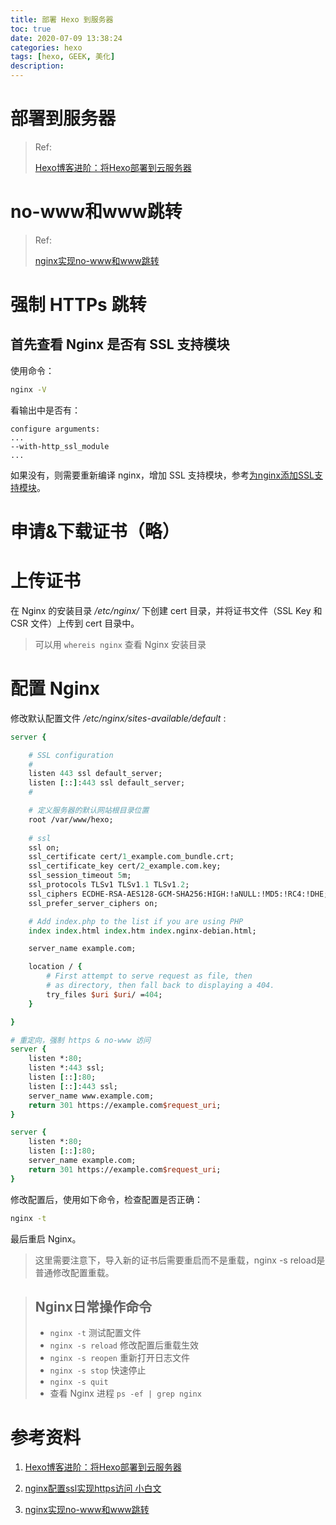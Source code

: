 ```yaml
---
title: 部署 Hexo 到服务器
toc: true
date: 2020-07-09 13:38:24
categories: hexo
tags: [hexo, GEEK, 美化]
description:
---
```


# 部署到服务器

> Ref:
>
> [Hexo博客进阶：将Hexo部署到云服务器](https://qianfanguojin.github.io/2020/03/03/Hexo博客进阶：将Hexo部署到云服务器/)

# no-www和www跳转

> Ref:
>
> [nginx实现no-www和www跳转](https://www.jianshu.com/p/cec753473ec9)

# 强制 HTTPs 跳转

## 首先查看 Nginx 是否有 SSL 支持模块

使用命令：

~~~bash
nginx -V
~~~

看输出中是否有：

~~~
configure arguments:
...
--with-http_ssl_module
...
~~~

如果没有，则需要重新编译 nginx，增加 SSL 支持模块，参考[为nginx添加SSL支持模块](https://www.codelast.com/原创-为nginx添加ssl支持模块/)。

# 申请&下载证书（略）

# 上传证书

在 Nginx 的安装目录 */etc/nginx/* 下创建 cert 目录，并将证书文件（SSL Key 和 CSR 文件）上传到 cert 目录中。

> 可以用 `whereis nginx` 查看 Nginx 安装目录

# 配置 Nginx

修改默认配置文件 */etc/nginx/sites-available/default* :

~~~tcl
server {

    # SSL configuration
    #
    listen 443 ssl default_server;
    listen [::]:443 ssl default_server;
    #

    # 定义服务器的默认网站根目录位置
    root /var/www/hexo;
    
    # ssl
    ssl on;
    ssl_certificate cert/1_example.com_bundle.crt;
    ssl_certificate_key cert/2_example.com.key;
    ssl_session_timeout 5m;
    ssl_protocols TLSv1 TLSv1.1 TLSv1.2;
    ssl_ciphers ECDHE-RSA-AES128-GCM-SHA256:HIGH:!aNULL:!MD5:!RC4:!DHE;
    ssl_prefer_server_ciphers on;

    # Add index.php to the list if you are using PHP
    index index.html index.htm index.nginx-debian.html;

    server_name example.com;

    location / {
        # First attempt to serve request as file, then
        # as directory, then fall back to displaying a 404.
        try_files $uri $uri/ =404;
    }

}

# 重定向，强制 https & no-www 访问
server {
    listen *:80;
    listen *:443 ssl; 
    listen [::]:80;
    listen [::]:443 ssl; 
    server_name www.example.com;
    return 301 https://example.com$request_uri;
}

server {
    listen *:80;
    listen [::]:80;
    server_name example.com;
    return 301 https://example.com$request_uri;
}
~~~

修改配置后，使用如下命令，检查配置是否正确：

~~~bash
nginx -t
~~~

最后重启 Nginx。

> 这里需要注意下，导入新的证书后需要重启而不是重载，nginx -s reload是普通修改配置重载。

> ## Nginx日常操作命令
>
> - `nginx -t` 测试配置文件
> - `nginx -s reload` 修改配置后重载生效
> - `nginx -s reopen` 重新打开日志文件
> - `nginx -s stop` 快速停止
> - `nginx -s quit`
> - 查看 Nginx 进程 `ps -ef | grep nginx`

# 参考资料

1. [Hexo博客进阶：将Hexo部署到云服务器](https://qianfanguojin.github.io/2020/03/03/Hexo博客进阶：将Hexo部署到云服务器/)

2. [nginx配置ssl实现https访问 小白文](https://juejin.im/post/5c0144036fb9a04a102f046a)
3. [nginx实现no-www和www跳转](https://www.jianshu.com/p/cec753473ec9)









